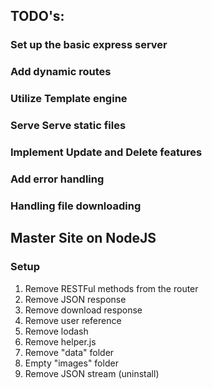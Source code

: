 ## TODO's:

### Set up the basic express server
### Add dynamic routes
### Utilize Template engine
### Serve Serve static files
### Implement Update and Delete features 
### Add error handling
### Handling file downloading
## Master Site on NodeJS

### Setup
1. Remove RESTFul methods from the router
2. Remove JSON response
3. Remove download response
4. Remove user reference
5. Remove lodash
6. Remove helper.js
7. Remove "data" folder
8. Empty "images" folder
9. Remove JSON stream (uninstall)


